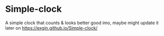# Simple-clock
A simple clock that counts &amp; looks better good imo, maybe might update it later on
https://exgin.github.io/Simple-clock/

